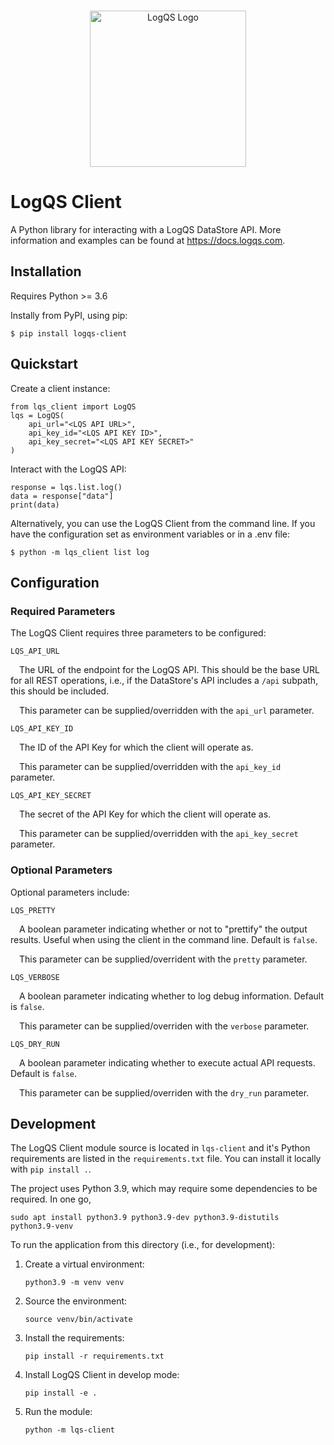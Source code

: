 <p align="center">
  <br/>
  <img src="misc/images/logqs_logo.png?raw=true" alt="LogQS Logo" width="250"/>
</p>

# LogQS Client

A Python library for interacting with a LogQS DataStore API.  More information and examples can be found at https://docs.logqs.com.

## Installation

Requires Python >= 3.6

Instally from PyPI, using pip:

    $ pip install logqs-client

## Quickstart

Create a client instance:

    from lqs_client import LogQS
    lqs = LogQS(
        api_url="<LQS API URL>",
        api_key_id="<LQS API KEY ID>",
        api_key_secret="<LQS API KEY SECRET>"
    )

Interact with the LogQS API:

    response = lqs.list.log()
    data = response["data"]
    print(data)

Alternatively, you can use the LogQS Client from the command line.  If you have the configuration set as environment variables or in a .env file:

    $ python -m lqs_client list log

## Configuration

### Required Parameters

The LogQS Client requires three parameters to be configured:

`LQS_API_URL`

&ensp;&ensp;The URL of the endpoint for the LogQS API.  This should be the base URL for all REST operations, i.e., if the DataStore's API includes a `/api` subpath, this should be included.

&ensp;&ensp;This parameter can be supplied/overridden with the `api_url` parameter.

`LQS_API_KEY_ID`

&ensp;&ensp;The ID of the API Key for which the client will operate as.

&ensp;&ensp;This parameter can be supplied/overridden with the `api_key_id` parameter.

`LQS_API_KEY_SECRET`

&ensp;&ensp;The secret of the API Key for which the client will operate as.

&ensp;&ensp;This parameter can be supplied/overridden with the `api_key_secret` parameter.

### Optional Parameters

Optional parameters include:

`LQS_PRETTY`

&ensp;&ensp;A boolean parameter indicating whether or not to "prettify" the output results.  Useful when using the client in the command line.  Default is `false`.

&ensp;&ensp;This parameter can be supplied/overrident with the `pretty` parameter.

`LQS_VERBOSE`

&ensp;&ensp;A boolean parameter indicating whether to log debug information.  Default is `false`.

&ensp;&ensp;This parameter can be supplied/overriden with the `verbose` parameter.

`LQS_DRY_RUN`

&ensp;&ensp;A boolean parameter indicating whether to execute actual API requests.  Default is `false`.

&ensp;&ensp;This parameter can be supplied/overriden with the `dry_run` parameter.

## Development

The LogQS Client module source is located in `lqs-client` and it's Python requirements are listed in the `requirements.txt` file.  You can install it locally with `pip install .`.

The project uses Python 3.9, which may require some dependencies to be required.  In one go,

    sudo apt install python3.9 python3.9-dev python3.9-distutils python3.9-venv

To run the application from this directory (i.e., for development):

1. Create a virtual environment:

    `python3.9 -m venv venv`

2. Source the environment:

    `source venv/bin/activate`

3. Install the requirements:
    
    `pip install -r requirements.txt`

4. Install LogQS Client in develop mode:
    
    `pip install -e .`

5. Run the module:
    
    `python -m lqs-client`
